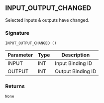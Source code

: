 ## INPUT\_OUTPUT\_CHANGED

Selected inputs & outputs have changed.


### Signature

`INPUT_OUTPUT_CHANGED ()`


| Parameter | Type | Description       |
| --------- | ---- | ----------------- |
| INPUT     | INT  | Input Binding ID  |
| OUTPUT    | INT  | Output Binding ID |



### Returns

`None`